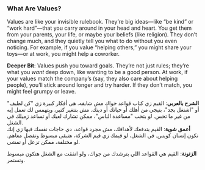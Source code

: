 ### What Are Values?
Values are like your invisible rulebook. They’re big ideas—like “be kind” or “work hard”—that you carry around in your head and heart. You get them from your parents, your life, or maybe your beliefs (like religion). They don’t change much, and they quietly tell you what to do without you even noticing. For example, if you value “helping others,” you might share your toys—or at work, you might help a coworker.

**Deeper Bit**: Values push you toward goals. They’re not just rules; they’re what you *want* deep down, like wanting to be a good person. At work, if your values match the company’s (say, they also care about helping people), you’ll stick around longer and try harder. If they don’t match, you might feel grumpy or leave.

**الشرح بالعربي**: القيم زي كتاب قواعد جواك مش شايفه. هي أفكار كبيرة زي "كن لطيف" أو "اشتغل بجد"، بتيجي من أهلك أو حياتك أو دينك. مش بتتغير كتير، وبتهمس لك تعمل إيه من غير ما تحس. لو بتحب "مساعدة الناس"، ممكن تشارك لعبك أو تساعد زميلك في الشغل.  
**أعمق شوية**: القيم بتدفعك لأهدافك، مش مجرد قواعد، دي حاجات نفسك فيها زي إنك تكون إنسان كويس. في الشغل، لو قيمك زي قيم الشركة، هتبقى مبسوط وتفضل معاهم. لو مختلفة، ممكن تزعل أو تمشي.

**الزتونة**: القيم هي القواعد اللي بترشدك من جواك، ولو اتفقت مع الشغل هتكون مبسوط وتستمر.
